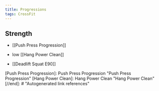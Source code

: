 ```yaml
---
title: Progressions
tags: CrossFit
---
```



## Strength
- [[Push Press Progression]]

- low [[Hang Power Clean]]

- [[Deadlift Squat E90]]


[//begin]: # "Autogenerated link references for markdown compatibility"
[Push Press Progression]: Push Press Progression "Push Press Progression"
[Hang Power Clean]: Hang Power Clean "Hang Power Clean"
[//end]: # "Autogenerated link references"